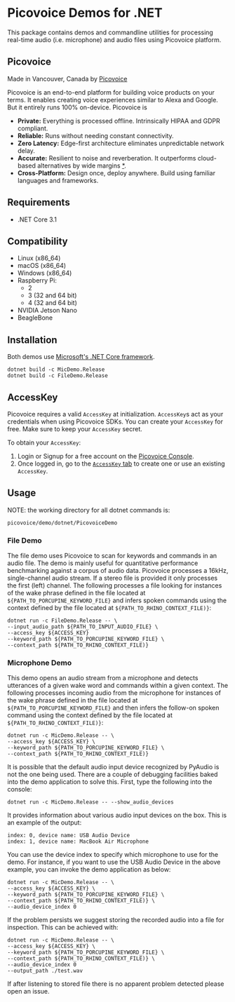 # Picovoice Demos for .NET

This package contains demos and commandline utilities for processing real-time audio (i.e. microphone) and audio files
using Picovoice platform.

## Picovoice

Made in Vancouver, Canada by [Picovoice](https://picovoice.ai)

Picovoice is an end-to-end platform for building voice products on your terms. It enables creating voice experiences
similar to Alexa and Google. But it entirely runs 100% on-device. Picovoice is

- **Private:** Everything is processed offline. Intrinsically HIPAA and GDPR compliant.
- **Reliable:** Runs without needing constant connectivity.
- **Zero Latency:** Edge-first architecture eliminates unpredictable network delay.
- **Accurate:** Resilient to noise and reverberation. It outperforms cloud-based alternatives by wide margins
[*](https://github.com/Picovoice/speech-to-intent-benchmark#results).
- **Cross-Platform:** Design once, deploy anywhere. Build using familiar languages and frameworks.

## Requirements

- .NET Core 3.1

## Compatibility

- Linux (x86_64)
- macOS (x86_64)
- Windows (x86_64)
- Raspberry Pi:
  - 2
  - 3 (32 and 64 bit)
  - 4 (32 and 64 bit)
- NVIDIA Jetson Nano
- BeagleBone

## Installation

Both demos use [Microsoft's .NET Core framework](https://dotnet.microsoft.com/download).

```console
dotnet build -c MicDemo.Release
dotnet build -c FileDemo.Release
```

## AccessKey

Picovoice requires a valid `AccessKey` at initialization. `AccessKey`s act as your credentials when using Picovoice SDKs.
You can create your `AccessKey` for free. Make sure to keep your `AccessKey` secret.

To obtain your `AccessKey`:
1. Login or Signup for a free account on the [Picovoice Console](https://picovoice.ai/console/).
2. Once logged in, go to the [`AccessKey` tab](https://console.picovoice.ai/access_key) to create one or use an existing `AccessKey`.

## Usage

NOTE: the working directory for all dotnet commands is:

```console
picovoice/demo/dotnet/PicovoiceDemo
```

### File Demo

The file demo uses Picovoice to scan for keywords and commands in an audio file. The demo is mainly useful for quantitative performance benchmarking against a corpus of audio data. 
Picovoice processes a 16kHz, single-channel audio stream. If a stereo file is provided it only processes the first (left) channel. 
The following processes a file looking for instances of the wake phrase defined in the file located at `${PATH_TO_PORCUPINE_KEYWORD_FILE}` and infers spoken commands
using the context defined by the file located at `${PATH_TO_RHINO_CONTEXT_FILE)}`:

```console
dotnet run -c FileDemo.Release -- \
--input_audio_path ${PATH_TO_INPUT_AUDIO_FILE} \
--access_key ${ACCESS_KEY}
--keyword_path ${PATH_TO_PORCUPINE_KEYWORD_FILE} \
--context_path ${PATH_TO_RHINO_CONTEXT_FILE)}
```

### Microphone Demo

This demo opens an audio stream from a microphone and detects utterances of a given wake word and commands within a given context. The following processes
incoming audio from the microphone for instances of the wake phrase defined in the file located at
`${PATH_TO_PORCUPINE_KEYWORD_FILE}` and then infers the follow-on spoken command using the context defined by the file
located at `${PATH_TO_RHINO_CONTEXT_FILE)}`:

```console
dotnet run -c MicDemo.Release -- \
--access_key ${ACCESS_KEY} \
--keyword_path ${PATH_TO_PORCUPINE_KEYWORD_FILE} \
--context_path ${PATH_TO_RHINO_CONTEXT_FILE)}
```

It is possible that the default audio input device recognized by PyAudio is not the one being used. There are a couple
of debugging facilities baked into the demo application to solve this. First, type the following into the console:

```console
dotnet run -c MicDemo.Release -- --show_audio_devices
```

It provides information about various audio input devices on the box. This is an example of the output:

```
index: 0, device name: USB Audio Device
index: 1, device name: MacBook Air Microphone
``` 

You can use the device index to specify which microphone to use for the demo. For instance, if you want to use the USB Audio Device 
in the above example, you can invoke the demo application as below:

```console
dotnet run -c MicDemo.Release -- \
--access_key ${ACCESS_KEY} \
--keyword_path ${PATH_TO_PORCUPINE_KEYWORD_FILE} \
--context_path ${PATH_TO_RHINO_CONTEXT_FILE)} \
--audio_device_index 0
```

If the problem persists we suggest storing the recorded audio into a file for inspection. This can be achieved with:

```console
dotnet run -c MicDemo.Release -- \
--access_key ${ACCESS_KEY} \
--keyword_path ${PATH_TO_PORCUPINE_KEYWORD_FILE} \
--context_path ${PATH_TO_RHINO_CONTEXT_FILE)} \
--audio_device_index 0
--output_path ./test.wav
```

If after listening to stored file there is no apparent problem detected please open an issue.
